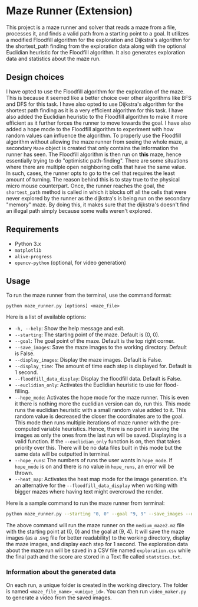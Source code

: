 # Maze Runner (Extension)

This project is a maze runner and solver that reads a maze from a file, processes it, and finds a valid path from a starting point to a goal. It utilizes a modified Floodfill algorithm for the exploration and Dijkstra's algorithm for the shortest_path finding from the exploration data along with the optional Euclidian heuristic for the Floodfill algorithm. It also generates exploration data and statistics about the maze run.

## Design choices
I have opted to use the Floodfill algorithm for the exploration of the maze. This is because it seemed like a better choice over other algorithms like BFS and DFS for this task. I have also opted to use Dijkstra's algorithm for the shortest path finding as it is a very efficient algorithm for this task. I have also added the Euclidian heuristic to the Floodfill algorithm to make it more efficient as it further forces the runner to move towards the goal. I have also added a hope mode to the Floodfill algorithm to experiment with how random values can influence the algorithm.
To properly use the Floodfill algorithm without allowing the maze runner from seeing the whole maze, a secondary `Maze` object is created that only contains the information the runner has seen. The Floodfill algorithm is then run on **this** maze, hence essentially trying to do "optimistic path-finding". There are some situations where there are multiple open neighboring cells that have the same value. In such, cases, the runner opts to go to the cell that requires the least amount of turning. The reason behind this is to stay true to the physical micro mouse counterpart. Once, the runner reaches the goal, the `shortest_path` method is called in which it blocks off all the cells that were never explored by the runner as the dijkstra's is being run on the secondary "memory" maze. By doing this, it makes sure that the dijkstra's doesn't find an illegal path simply because some walls weren't explored.

## Requirements

- Python 3.x
- `matplotlib`
- `alive-progress`
- `opencv-python` (optional, for video generation)

## Usage

To run the maze runner from the terminal, use the command format:

```
python maze_runner.py [options] <maze_file>
```
Here is a list of available options:

- `-h, --help`: Show the help message and exit.
- `--starting`: The starting point of the maze. Default is (0, 0).
- `--goal`: The goal point of the maze. Default is the top right corner.
- `--save_images`: Save the maze images to the working directory. Default is False.
- `--display_images`: Display the maze images. Default is False.
- `--display_time`: The amount of time each step is displayed for. Default is 1 second.
- `--floodfill_data_display`: Display the floodfill data. Default is False.
- `--euclidian_only`: Activates the Euclidian heuristic to use for flood-filling.
- `--hope_mode`: Activates the hope mode for the maze runner. This is even it there is nothing more the euclidian version can do, run this. This mode runs the euclidian heuristic with a small random value added to it. This random value is decreased the closer the coordinates are to the goal. This mode then runs multiple iterations of maze runner with the pre-computed variable heuristics. Hence, there is no point in saving the images as only the ones from the last run will be saved. Displaying is a valid function. If the ``--euclidian_only`` function is on, then that takes priority over this. There will be no data files built in this mode but the same data will be outputted in terminal.
- `--hope_runs`: The numbers of runs the user wants in ``hope_mode``. If ``hope_mode`` is on and there is no value in ``hope_runs``, an error will be thrown.
- `--heat_map`: Activates the heat map mode for the image generation. it's an alternative for the `--floodfill_data_display` when working with bigger mazes where having text might overcrowd the render.

Here is a sample command to run the maze runner from terminal:

```sh
python maze_runner.py --starting "0, 0" --goal "9, 9" --save_images --display_images --display_time 2 --floodfill_data_display --euclidian_only --heat_map large_maze2.mz
```
The above command will run the maze runner on the `medium_maze2.mz` file with the starting point at (0, 0) and the goal at (9, 4). It will save the maze images (as a .svg file for better readability) to the working directory, display the maze images, and display each step for 1 second. The exploration data about the maze run will be saved in a CSV file named `exploration.csv` while the final path and the score are stored in a Text fle called `statstics.txt`.

### Information about the generated data
On each run, a unique folder is created in the working directory. The folder is named `<maze_file_name>_<unique_id>`. You can then run `video_maker.py` to generate a video from the saved images.